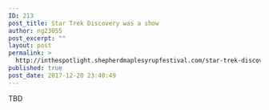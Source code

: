 ```yaml
---
ID: 213
post_title: Star Trek Discovery was a show
author: ng23055
post_excerpt: ""
layout: post
permalink: >
  http://inthespotlight.shepherdmaplesyrupfestival.com/star-trek-discovery-was-a-show
published: true
post_date: 2017-12-20 23:40:49
---
```

TBD